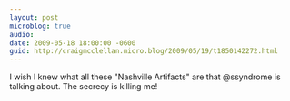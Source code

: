 ```yaml
---
layout: post
microblog: true
audio: 
date: 2009-05-18 18:00:00 -0600
guid: http://craigmcclellan.micro.blog/2009/05/19/t1850142272.html
---
```

I wish I knew what all these "Nashville Artifacts" are that @ssyndrome is talking about.  The secrecy is killing me!
